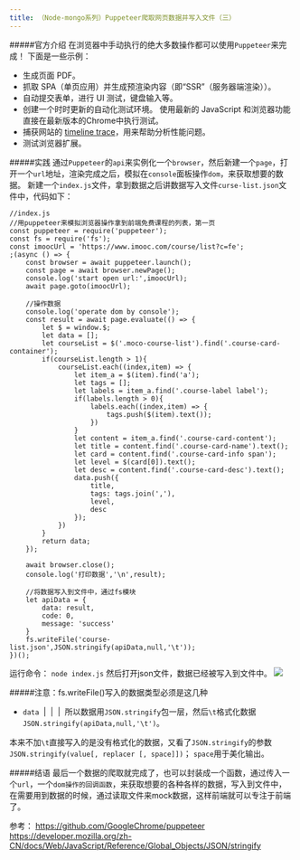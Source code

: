 ```yaml
---
title: （Node-mongo系列）Puppeteer爬取网页数据并写入文件（三）
---
```

#####官方介绍
在浏览器中手动执行的绝大多数操作都可以使用` Puppeteer `来完成！ 下面是一些示例：
*   生成页面 PDF。
*   抓取 SPA（单页应用）并生成预渲染内容（即“SSR”（服务器端渲染））。
*   自动提交表单，进行 UI 测试，键盘输入等。
*   创建一个时时更新的自动化测试环境。 使用最新的 JavaScript 和浏览器功能直接在最新版本的Chrome中执行测试。
*   捕获网站的 [timeline trace](https://developers.google.com/web/tools/chrome-devtools/evaluate-performance/reference)，用来帮助分析性能问题。
*   测试浏览器扩展。

#####实践
通过`Puppeteer`的`api`来实例化一个`browser`，然后新建一个`page`，打开一个`url`地址，渲染完成之后，模拟在`console`面板操作`dom`，来获取想要的数据。
新建一个`index.js`文件，拿到数据之后讲数据写入文件`curse-list.json`文件中，代码如下：
```
//index.js
//用puppeteer来模拟浏览器操作拿到前端免费课程的列表，第一页
const puppeteer = require('puppeteer');
const fs = require('fs');
const imoocUrl = 'https://www.imooc.com/course/list?c=fe';
;(async () => {
    const browser = await puppeteer.launch();
    const page = await browser.newPage();
    console.log('start open url:',imoocUrl);
    await page.goto(imoocUrl);
    
    //操作数据
    console.log('operate dom by console');
    const result = await page.evaluate(() => {
        let $ = window.$;
        let data = [];
        let courseList = $('.moco-course-list').find('.course-card-container');
        if(courseList.length > 1){
            courseList.each((index,item) => {
                let item_a = $(item).find('a');
                let tags = [];
                let labels = item_a.find('.course-label label');
                if(labels.length > 0){
                    labels.each((index,item) => {
                        tags.push($(item).text());
                    })
                }
                let content = item_a.find('.course-card-content');
                let title = content.find('.course-card-name').text();
                let card = content.find('.course-card-info span');
                let level = $(card[0]).text();
                let desc = content.find('.course-card-desc').text();
                data.push({
                    title,
                    tags: tags.join(','),
                    level,
                    desc
                });
            })
        }
        return data;
    });

    await browser.close();
    console.log('打印数据','\n',result);

    //将数据写入到文件中，通过fs模块
    let apiData = {
        data: result,
        code: 0,
        message: 'success'
    }
    fs.writeFile('course-list.json',JSON.stringify(apiData,null,'\t'));
})();
```
运行命令：
`node index.js`
然后打开json文件，数据已经被写入到文件中。
![](https://upload-images.jianshu.io/upload_images/5541401-19b40e33ba687c03.png?imageMogr2/auto-orient/strip%7CimageView2/2/w/1240)

#####注意：fs.writeFile()写入的数据类型必须是这几种
*   `data` [<string>](http://nodejs.cn/s/9Tw2bK) | [<Buffer>](http://nodejs.cn/s/6x1hD3) | [<TypedArray>](http://nodejs.cn/s/oh3CkV) | [<DataView>](http://nodejs.cn/s/yCdVkD)
所以数据用`JSON.stringify`包一层，然后`\t`格式化数据`JSON.stringify(apiData,null,'\t')`。

本来不加`\t`直接写入的是没有格式化的数据，又看了`JSON.stringify`的参数`JSON.stringify(value[, replacer [, space]])`；
`space`用于美化输出。

#####结语
最后一个数据的爬取就完成了，也可以封装成一个函数，通过传入一个`url`，一个`dom操作的回调函数`，来获取想要的各种各样的数据，写入到文件中，在需要用到数据的时候，通过读取文件来mock数据，这样前端就可以专注于前端了。


参考：
https://github.com/GoogleChrome/puppeteer
https://developer.mozilla.org/zh-CN/docs/Web/JavaScript/Reference/Global_Objects/JSON/stringify

